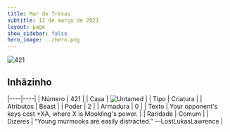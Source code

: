 ```yaml
---
title: Mar de Trevas
subtitle: 12 de março de 2021
layout: page
show_sidebar: false
hero_image: ../hero.png
---
```


![421](https://cdn.keyforgegame.com/media/card_front/en/496_421_FMVV2XFWHGJF_en.png)

## Inhãzinho

|----|----|
| Número | 421 |
| Casa | ![Untamed](https://archonarcana.com/images/thumb/b/bd/Untamed.png/22px-Untamed.png "Indomados") |
| Tipo | Criatura |
| Atributos | Beast |
| Poder | 2 |
| Armadura | 0 |
| Texto | Your opponent's keys cost +XA, where X is Mookling's power. |
| Raridade | Comum |
| Dizeres | “Young murmooks are easily distracted.” <softreturn>—Lost<nonbreak>Lukas<nonbreak>Lawrence |
